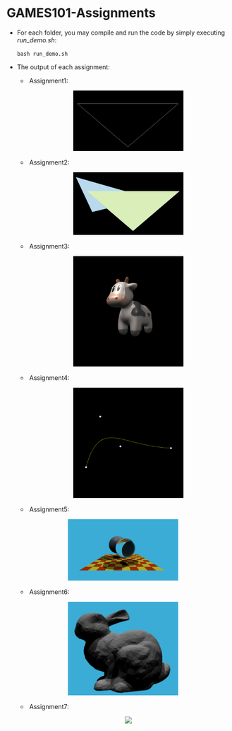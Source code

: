 # GAMES101-Assignments

- For each folder, you may compile and run the code by simply executing *run_demo.sh*:

    ```
    bash run_demo.sh
    ```

- The output of each assignment:
    - ​	Assignment1:

        <p align="center">
        <img src="fig/assignment1.png" width="250"/>
        </p>

    - ​	Assignment2:

      <p align="center">
      <img src="fig/assignment2.png" width="250"/>
      </p>

    - ​	Assignment3:

        <p align="center">
        <img src=".\Assignment3\Code\output\texture.png" width="250"/>
        </p>

    - ​	Assignment4:

        <p align="center">
        <img src="Assignment4\code\output\my_bezier_curve.png" width="250"/>
        </p>

    - ​	Assignment5:

    <p align="center">
    <img src="fig/assignment5.png" width="250"/>
    </p>

    - ​	Assignment6:

    <p align="center">
    <img src="fig/assignment6.png" width="250"/>
    </p>

    - ​	Assignment7:

        <p align="center">
        <img src="fig/assignment7.png" width="250"/>
        </p>

